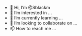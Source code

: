 - 👋 Hi, I’m @Sblackm
- 👀 I’m interested in ...
- 🌱 I’m currently learning ...
- 💞️ I’m looking to collaborate on ...
- 📫 How to reach me ...

<!---
Sblackm/Sblackm is a ✨ special ✨ repository because its `README.md` (this file) appears on your GitHub profile.
You can click the Preview link to take a look at your changes.
--->
